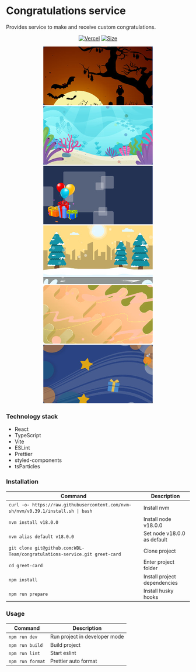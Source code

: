 # Congratulations service

Provides service to make and receive custom congratulations.

<div align="center">

[![Vercel](https://therealsujitk-vercel-badge.vercel.app/?app=vercel.com/wdl-team/greet-card)](https://greet-card.vercel.app/)
[![Size](https://4.vercel.app/github/size/WDL-Team/greet-card)](#installation)

![haunted](./public/assets/thumb/dark/haunted.jpg)
![sea](./public/assets/thumb/light/sea.jpg)
![gifts](./public/assets/thumb/dark/gifts.jpg)
![snow](./public/assets/thumb/light/snow.jpg)
![inky](./public/assets/thumb/light/inky.jpg)
![mix](./public/assets/thumb/dark/mix.jpg)

</div>

### Technology stack
+ React
+ TypeScript
+ Vite
+ ESLint
+ Prettier
+ styled-components
+ tsParticles

### Installation
| Command | Description |
| --- | --- |
| `curl -o- https://raw.githubusercontent.com/nvm-sh/nvm/v0.39.1/install.sh \| bash` | Install nvm |
| `nvm install v18.0.0` | Install node v18.0.0 |
| `nvm alias default v18.0.0` | Set node v18.0.0 as default |
| `git clone git@github.com:WDL-Team/congratulations-service.git greet-card` | Clone project |
| `cd greet-card` | Enter project folder |
| `npm install` | Install project dependencies |
| `npm run prepare` | Install husky hooks |

### Usage
| Command | Description |
| --- | --- |
| `npm run dev` | Run project in developer mode |
| `npm run build` | Build project |
| `npm run lint` | Start eslint |
| `npm run format` | Prettier auto format |
